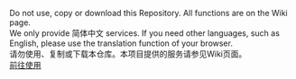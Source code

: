 Do not use, copy or download this Repository. All functions are on the Wiki page.  
We only provide 简体中文 services. If you need other languages, such as English, please use the translation function of your browser.   
请勿使用、复制或下载本仓库。本项目提供的服务请参见Wiki页面。  
[前往使用](../wiki)<br/>
